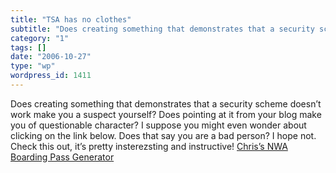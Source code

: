 ```yaml
---
title: "TSA has no clothes"
subtitle: "Does creating something that demonstrates that a security scheme doesn’t work make you a suspect you..."
category: "1"
tags: []
date: "2006-10-27"
type: "wp"
wordpress_id: 1411
---
```

Does creating something that demonstrates that a security scheme doesn’t work make you a suspect yourself? Does pointing at it from your blog make you of questionable character? I suppose you might even wonder about clicking on the link below. Does that say you are a bad person?
I hope not. Check this out, it’s pretty insterezsting and instructive! [Chris’s NWA Boarding Pass Generator](http://www.dubfire.net/boarding_pass/)